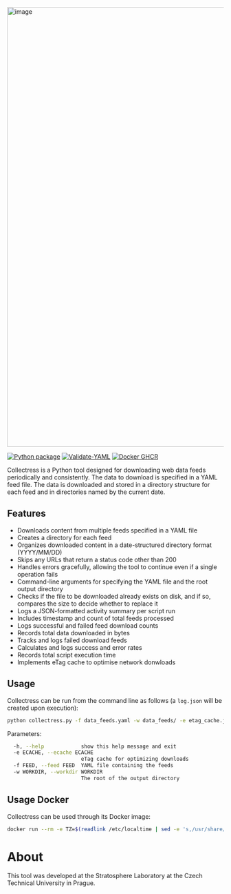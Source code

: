 <img width="1020" alt="image" src="https://github.com/stratosphereips/collectress/assets/2458879/0871f21b-16c5-4101-9c3f-349864237bb4">

[![Python package](https://github.com/stratosphereips/collectress/actions/workflows/python-checks.yml/badge.svg)](https://github.com/stratosphereips/collectress/actions/workflows/python-checks.yml)
[![Validate-YAML](https://github.com/stratosphereips/collectress/actions/workflows/validate-yml.yml/badge.svg)](https://github.com/stratosphereips/collectress/actions/workflows/validate-yml.yml)
[![Docker GHCR](https://github.com/stratosphereips/collectress/actions/workflows/docker-publish.yml/badge.svg)](https://github.com/stratosphereips/collectress/actions/workflows/docker-publish.yml)

Collectress is a Python tool designed for downloading web data feeds periodically and consistently. The data to download is specified in a YAML feed file. The data is downloaded and stored in a directory structure for each feed and in directories named by the current date.

## Features

- Downloads content from multiple feeds specified in a YAML file
- Creates a directory for each feed
- Organizes downloaded content in a date-structured directory format (YYYY/MM/DD)
- Skips any URLs that return a status code other than 200
- Handles errors gracefully, allowing the tool to continue even if a single operation fails
- Command-line arguments for specifying the YAML file and the root output directory
- Checks if the file to be downloaded already exists on disk, and if so, compares the size to decide whether to replace it
- Logs a JSON-formatted activity summary per script run
- Includes timestamp and count of total feeds processed
- Logs successful and failed feed download counts
- Records total data downloaded in bytes
- Tracks and logs failed download feeds
- Calculates and logs success and error rates
- Records total script execution time
- Implements eTag cache to optimise network donwloads

## Usage

Collectress can be run from the command line as follows (a `log.json` will be created upon execution):

```bash
python collectress.py -f data_feeds.yaml -w data_feeds/ -e etag_cache.json
```

Parameters:
```bash
  -h, --help            show this help message and exit
  -e ECACHE, --ecache ECACHE
                        eTag cache for optimizing downloads
  -f FEED, --feed FEED  YAML file containing the feeds
  -w WORKDIR, --workdir WORKDIR
                        The root of the output directory
```

## Usage Docker

Collectress can be used through its Docker image:

```bash
docker run --rm -e TZ=$(readlink /etc/localtime | sed -e 's,/usr/share/zoneinfo/,,' ) -v ${PWD}/data_feeds.yml:/collectress/data_feeds.yml -v ${PWD}/log.json:/collectress/log.json -v ${PWD}/etag_cache.json:/collectress/etag_cache.json -v ${PWD}/data_output:/data ghcr.io/stratosphereips/collectress:main python collectress.py -f data_feeds.yml -e etag_cache.json -w /data
```

# About

This tool was developed at the Stratosphere Laboratory at the Czech Technical University in Prague. 
